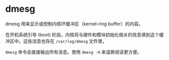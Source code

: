 # dmesg

dmesg 用来显示或控制内核环缓冲区（kernel-ring buffer）的内容。

在开机系统引导 (boot) 阶段，内核将与硬件和模块初始化相关的信息填到这个缓冲区中。这些消息也存在 `/var/log/dmesg` 文件里。

`dmesg` 命令会直接输出所有消息。使用 `dmesg -H` 来滚屏阅读更方便。
